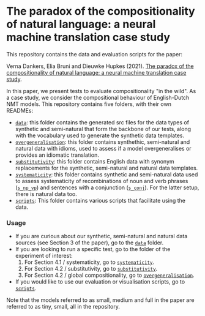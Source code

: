# The paradox of the compositionality of natural language: a neural machine translation case study

This repository contains the data and evaluation scripts for the paper:

Verna Dankers, Elia Bruni and Dieuwke Hupkes (2021). [The paradox of the compositionality of natural language: a neural machine translation case study](https://arxiv.org/abs/2108.05885).

In this paper, we present tests to evaluate compositionality "in the wild". As a case study, we consider the compositional behaviour of English-Dutch NMT models.
This repository contains five folders, with their own READMEs:

- [`data`](data/): this folder contains the generated src files for the data types of synthetic and semi-natural that form the backbone of our tests, along with the vocabulary used to generate the synthetic data templates.
- [`overgeneralisation`](overgeneralisation/): this folder contains synthethic, semi-natural and natural data with idioms, used to assess if a model overgeneralises or provides an idiomatic translation.
- [`substitutivity`](substitutivity/): this folder contains English data with synonym replacements for the synthetic, semi-natural and natural data templates.
- [`systematicity`](systematicity/): this folder contains synthetic and semi-natural data used to assess systematicity of recombinations of noun and verb phrases ([`s_np_vp`](systematicity/s_np_vp/)) and sentences with a conjunction ([`s_conj`](systematicity/s_conj/)). For the latter setup, there is natural data too.
- [`scripts`](scripts/): This folder contains various scripts that facilitate using the data.

### Usage

* If you are curious about our synthetic, semi-natural and natural data sources (see Section 3 of the paper), go to  the [`data`](data/) folder.
* If you are looking to run a specific test, go to the folder of the experiment of interest:
    1. For Section 4.1 / systematicity, go to [`systematicity`](systematicity/).
    2. For Section 4.2 / substitutivity, go to [`substitutivity`](substitutivity/).
    3. For Section 4.2 / global compositionality, go to [`overgeneralisation`](overgeneralisation/).
* If you would like to use our evaluation or visualisation scripts, go to [`scripts`](scripts).

Note that the models referred to as small, medium and full in the paper are referred to as tiny, small, all in the repository.
